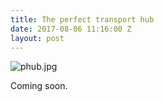 ```yaml
---
title: The perfect transport hub
date: 2017-08-06 11:16:00 Z
layout: post
---
```


![phub.jpg](/uploads/phub.jpg)

Coming soon.